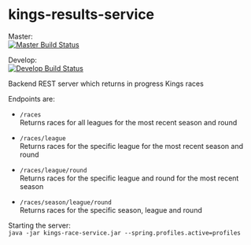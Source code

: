 # kings-results-service

Master:  
[![Master Build Status](https://travis-ci.org/andrewflbarnes/kings-results-service.svg?branch=master)](https://travis-ci.org/andrewflbarnes/kings-results-service)

Develop:  
[![Develop Build Status](https://travis-ci.org/andrewflbarnes/kings-results-service.svg?branch=develop)](https://travis-ci.org/andrewflbarnes/kings-results-service)

Backend REST server which returns in progress Kings races

Endpoints are:

- `/races`  
Returns races for all leagues for the most recent season and round

- `/races/league`  
Returns races for the specific league for the most recent season and round

- `/races/league/round`  
Returns races for the specific league and round for the most recent season

- `/races/season/league/round`  
Returns races for the specific season, league and round

Starting the server:  
`java -jar kings-race-service.jar --spring.profiles.active=profiles`
